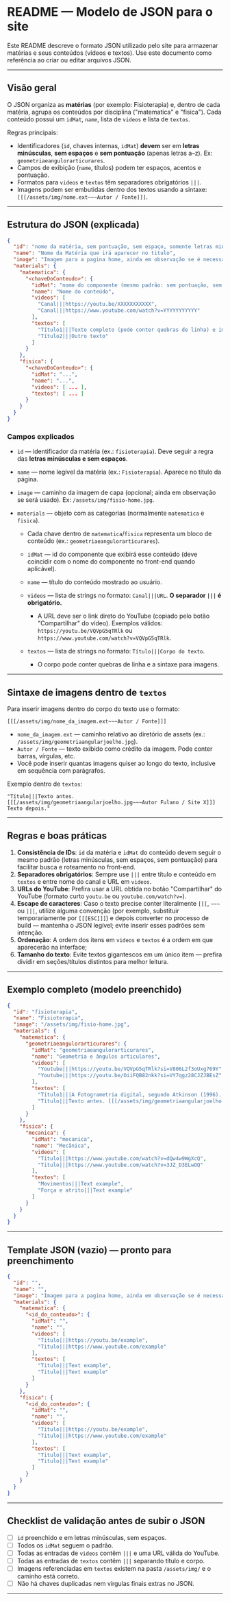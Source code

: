 # README — Modelo de JSON para o site

Este README descreve o formato JSON utilizado pelo site para armazenar matérias e seus conteúdos (vídeos e textos). Use este documento como referência ao criar ou editar arquivos JSON.

---

## Visão geral

O JSON organiza as **matérias** (por exemplo: Fisioterapia) e, dentro de cada matéria, agrupa os conteúdos por disciplina ("matematica" e "fisica"). Cada conteúdo possui um `idMat`, `name`, lista de `videos` e lista de `textos`.

Regras principais:

* Identificadores (`id`, chaves internas, `idMat`) **devem** ser em **letras minúsculas**, **sem espaços** e **sem pontuação** (apenas letras a–z). Ex: `geometriaeangulorarticurares`.
* Campos de exibição (`name`, títulos) podem ter espaços, acentos e pontuação.
* Formatos para `videos` e `textos` têm separadores obrigatórios `|||`.
* Imagens podem ser embutidas dentro dos textos usando a sintaxe: `[[[/assets/img/nome.ext~~~Autor / Fonte]]]`.

---

## Estrutura do JSON (explicada)

```json
{
  "id": "nome da matéria, sem pontuação, sem espaço, somente letras minúsculas",
  "name": "Nome da Matéria que irá aparecer no titulo",
  "image": "Imagem para a pagina home, ainda em observação se é necessário",
  "materials": {
    "matematica": {
      "<chaveDoConteudo>": {
        "idMat": "nome do componente (mesmo padrão: sem pontuação, sem espaço, letras minúsculas)",
        "name": "Nome do conteúdo",
        "videos": [
          "Canal|||https://youtu.be/XXXXXXXXXXX",
          "Canal|||https://www.youtube.com/watch?v=YYYYYYYYYYY"
        ],
        "textos": [
          "Título1|||Texto completo (pode conter quebras de linha) e imagens no formato [[[/assets/img/image.ext~~~Autor / Fonte]]]",
          "Título2|||Outro texto"
        ]
      }
    },
    "fisica": {
      "<chaveDoConteudo>": {
        "idMat": "...",
        "name": "...",
        "videos": [ ... ],
        "textos": [ ... ]
      }
    }
  }
}
```

### Campos explicados

* `id` — identificador da matéria (ex.: `fisioterapia`). Deve seguir a regra das **letras minúsculas e sem espaços**.
* `name` — nome legível da matéria (ex.: `Fisioterapia`). Aparece no título da página.
* `image` — caminho da imagem de capa (opcional; ainda em observação se será usado). Ex: `/assets/img/fisio-home.jpg`.
* `materials` — objeto com as categorias (normalmente `matematica` e `fisica`).

  * Cada chave dentro de `matematica`/`fisica` representa um bloco de conteúdo (ex.: `geometriaeangulorarticurares`).
  * `idMat` — id do componente que exibirá esse conteúdo (deve coincidir com o nome do componente no front-end quando aplicável).
  * `name` — título do conteúdo mostrado ao usuário.
  * `videos` — lista de strings no formato: `Canal|||URL`. **O separador `|||` é obrigatório.**

    * A URL deve ser o link direto do YouTube (copiado pelo botão "Compartilhar" do vídeo). Exemplos válidos: `https://youtu.be/VQVpG5qTRlk` ou `https://www.youtube.com/watch?v=VQVpG5qTRlk`.
  * `textos` — lista de strings no formato: `Título|||Corpo do texto`.

    * O corpo pode conter quebras de linha e a sintaxe para imagens.

---

## Sintaxe de imagens dentro de `textos`

Para inserir imagens dentro do corpo do texto use o formato:

```
[[[/assets/img/nome_da_imagem.ext~~~Autor / Fonte]]]
```

* `nome_da_imagem.ext` — caminho relativo ao diretório de assets (ex.: `/assets/img/geometriaangularjoelho.jpg`).
* `Autor / Fonte` — texto exibido como crédito da imagem. Pode conter barras, vírgulas, etc.
* Você pode inserir quantas imagens quiser ao longo do texto, inclusive em sequência com parágrafos.

Exemplo dentro de `textos`:

```
"Título|||Texto antes. [[[/assets/img/geometriaangularjoelho.jpg~~~Autor Fulano / Site X]]] Texto depois."
```

---

## Regras e boas práticas

1. **Consistência de IDs**: `id` da matéria e `idMat` do conteúdo devem seguir o mesmo padrão (letras minúsculas, sem espaços, sem pontuação) para facilitar busca e roteamento no front-end.
2. **Separadores obrigatórios**: Sempre use `|||` entre título e conteúdo em `textos` e entre nome do canal e URL em `videos`.
3. **URLs do YouTube**: Prefira usar a URL obtida no botão "Compartilhar" do YouTube (formato curto `youtu.be` ou `youtube.com/watch?v=`).
4. **Escape de caracteres**: Caso o texto precise conter literalmente `[[[`, `~~~` ou `|||`, utilize alguma convenção (por exemplo, substituir temporariamente por `[[[ESC]]]`) e depois converter no processo de build — mantenha o JSON legível; evite inserir esses padrões sem intenção.
5. **Ordenação**: A ordem dos itens em `videos` e `textos` é a ordem em que aparecerão na interface;
6. **Tamanho do texto**: Evite textos gigantescos em um único item — prefira dividir em seções/títulos distintos para melhor leitura.

---

## Exemplo completo (modelo preenchido)

```json
{
  "id": "fisioterapia",
  "name": "Fisioterapia",
  "image": "/assets/img/fisio-home.jpg",
  "materials": {
    "matematica": {
      "geometriaeangulorarticurares": {
        "idMat": "geometriaeangulorarticurares",
        "name": "Geometria e ângulos articulares",
        "videos": [
          "Youtube|||https://youtu.be/VQVpG5qTRlk?si=V806L2f3oUxg769Y",
          "Youtube|||https://youtu.be/OiiFQB82nkk?si=VY7qgz28CJZJBEsZ"
        ],
        "textos": [
          "Título1|||A Fotogrametria digital, segundo Atkinson (1996)... (texto completo...)",
          "Título|||Texto antes. [[[/assets/img/geometriaangularjoelho.jpg~~~Autor Fulano / Site X]]] Texto depois."
        ]
      }
    },
    "fisica": {
      "mecanica": {
        "idMat": "mecanica",
        "name": "Mecânica",
        "videos": [
          "Titulo|||https://www.youtube.com/watch?v=dQw4w9WgXcQ",
          "Titulo|||https://www.youtube.com/watch?v=3JZ_D3ELwOQ"
        ],
        "textos": [
          "Movimentos|||Text example",
          "Força e atrito|||Text example"
        ]
      }
    }
  }
}
```

---

## Template JSON (vazio) — pronto para preenchimento

```json
{
  "id": "",
  "name": "",
  "image": "Imagem para a pagina home, ainda em observação se é necessário",
  "materials": {
    "matematica": {
      "<id_do_conteudo>": {
        "idMat": "",
        "name": "",
        "videos": [
          "Titulo|||https://youtu.be/example",
          "Titulo|||https://www.youtube.com/example"
        ],
        "textos": [
          "Titulo|||Text example",
          "Titulo|||Text example"
        ]
      }
    },
    "fisica": {
      "<id_do_conteudo>": {
        "idMat": "",
        "name": "",
        "videos": [
          "Titulo|||https://youtu.be/example",
          "Titulo|||https://www.youtube.com/example"
        ],
        "textos": [
          "Titulo|||Text example",
          "Titulo|||Text example"
        ]
      }
    }
  }
}
```

---

## Checklist de validação antes de subir o JSON

* [ ] `id` preenchido e em letras minúsculas, sem espaços.
* [ ] Todos os `idMat` seguem o padrão.
* [ ] Todas as entradas de `videos` contêm `|||` e uma URL válida do YouTube.
* [ ] Todas as entradas de `textos` contêm `|||` separando título e corpo.
* [ ] Imagens referenciadas em `textos` existem na pasta `/assets/img/` e o caminho está correto.
* [ ] Não há chaves duplicadas nem vírgulas finais extras no JSON.

---


